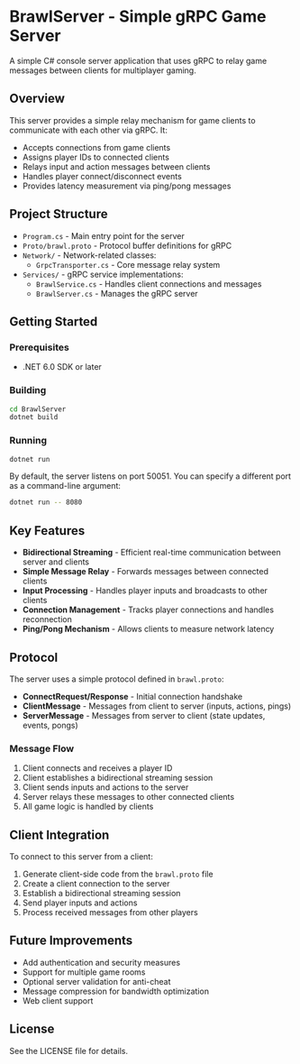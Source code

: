 # BrawlServer - Simple gRPC Game Server

A simple C# console server application that uses gRPC to relay game messages between clients for multiplayer gaming.

## Overview

This server provides a simple relay mechanism for game clients to communicate with each other via gRPC. It:

- Accepts connections from game clients
- Assigns player IDs to connected clients
- Relays input and action messages between clients
- Handles player connect/disconnect events
- Provides latency measurement via ping/pong messages

## Project Structure

- `Program.cs` - Main entry point for the server
- `Proto/brawl.proto` - Protocol buffer definitions for gRPC
- `Network/` - Network-related classes:
  - `GrpcTransporter.cs` - Core message relay system
- `Services/` - gRPC service implementations:
  - `BrawlService.cs` - Handles client connections and messages
  - `BrawlServer.cs` - Manages the gRPC server

## Getting Started

### Prerequisites

- .NET 6.0 SDK or later

### Building

```bash
cd BrawlServer
dotnet build
```

### Running

```bash
dotnet run
```

By default, the server listens on port 50051. You can specify a different port as a command-line argument:

```bash
dotnet run -- 8080
```

## Key Features

- **Bidirectional Streaming** - Efficient real-time communication between server and clients
- **Simple Message Relay** - Forwards messages between connected clients
- **Input Processing** - Handles player inputs and broadcasts to other clients
- **Connection Management** - Tracks player connections and handles reconnection
- **Ping/Pong Mechanism** - Allows clients to measure network latency

## Protocol

The server uses a simple protocol defined in `brawl.proto`:

- **ConnectRequest/Response** - Initial connection handshake
- **ClientMessage** - Messages from client to server (inputs, actions, pings)
- **ServerMessage** - Messages from server to client (state updates, events, pongs)

### Message Flow

1. Client connects and receives a player ID
2. Client establishes a bidirectional streaming session
3. Client sends inputs and actions to the server
4. Server relays these messages to other connected clients
5. All game logic is handled by clients

## Client Integration

To connect to this server from a client:
1. Generate client-side code from the `brawl.proto` file
2. Create a client connection to the server
3. Establish a bidirectional streaming session
4. Send player inputs and actions
5. Process received messages from other players

## Future Improvements

- Add authentication and security measures
- Support for multiple game rooms
- Optional server validation for anti-cheat
- Message compression for bandwidth optimization
- Web client support

## License

See the LICENSE file for details.
